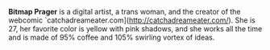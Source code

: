 **Bitmap Prager** is a digital artist, a trans woman, and the creator of the webcomic `catchadreameater.com](http://catchadreameater.com/). She is 27, her favorite color is yellow with pink shadows, and she works all the time and is made of 95% coffee and 105% swirling vortex of ideas.